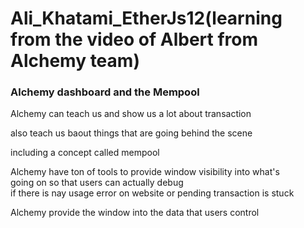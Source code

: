 # Ali_Khatami_EtherJs12(learning from the video of Albert from Alchemy team)


### Alchemy dashboard and the Mempool 

Alchemy can teach us and show us a lot about transaction <br>

also teach us baout things that are going behind the scene <br>

including a concept called mempool <br>

Alchemy have ton of tools to provide window visibility into what's <br>
going on so that users can actually debug <br>
if there is nay usage error on website or pending transaction is stuck<br>

Alchemy provide the window into the data that users control <br>





